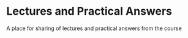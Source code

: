 # Lectures and Practical Answers
A place for sharing of lectures and practical answers from the course
